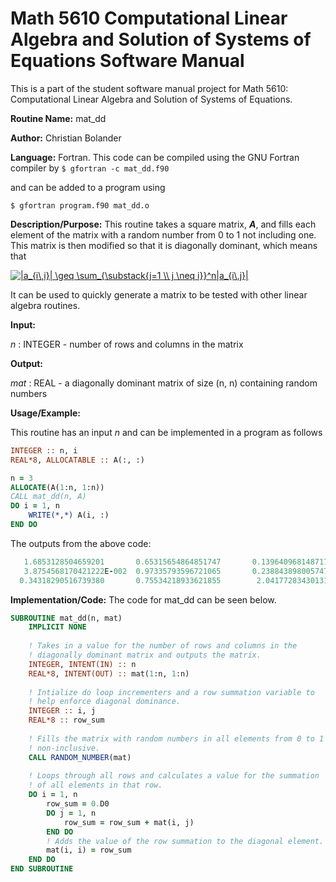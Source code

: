 # Math 5610 Computational Linear Algebra and Solution of Systems of Equations Software Manual

This is a part of the student software manual project for Math 5610: Computational Linear Algebra and Solution of Systems of Equations. 

**Routine Name:**           mat_dd

**Author:** Christian Bolander

**Language:** Fortran. This code can be compiled using the GNU Fortran compiler by
```$ gfortran -c mat_dd.f90```

and can be added to a program using

```$ gfortran program.f90 mat_dd.o ``` 

**Description/Purpose:** This routine takes a square matrix, ***A***, and fills each element of the matrix with a random number from 0 to 1 not including one. This matrix is then modified so that it is diagonally dominant, which means that

<a href="https://www.codecogs.com/eqnedit.php?latex=|a_{i\,i}|&space;\geq&space;\sum_{\substack{j=1&space;\\&space;j&space;\neq&space;i}}^n|a_{i\,j}|" target="_blank"><img src="https://latex.codecogs.com/gif.latex?|a_{i\,i}|&space;\geq&space;\sum_{\substack{j=1&space;\\&space;j&space;\neq&space;i}}^n|a_{i\,j}|" title="|a_{i\,i}| \geq \sum_{\substack{j=1 \\ j \neq i}}^n|a_{i\,j}|" /></a>

It can be used to quickly generate a matrix to be tested with other linear algebra routines.

**Input:** 

*n* : INTEGER - number of rows and columns in the matrix

**Output:** 

*mat* : REAL - a diagonally dominant matrix of size (n, n) containing random numbers

**Usage/Example:**

This routine has an input *n* and can be implemented in a program as follows

```fortran
INTEGER :: n, i
REAL*8, ALLOCATABLE :: A(:, :)

n = 3
ALLOCATE(A(1:n, 1:n))
CALL mat_dd(n, A)
DO i = 1, n
	WRITE(*,*) A(i, :)
END DO
```

The outputs from the above code:

```fortran
   1.6853128504659201       0.65315654864851747       0.13964096814871718     
   3.8754568170421222E-002  0.97335793596721065       0.23884389800574723     
  0.34318290516739380       0.75534218933621855        2.0417728343013199   
```

**Implementation/Code:** The code for mat_dd can be seen below.

```fortran
SUBROUTINE mat_dd(n, mat)
	IMPLICIT NONE
	
	! Takes in a value for the number of rows and columns in the
	! diagonally dominant matrix and outputs the matrix.
	INTEGER, INTENT(IN) :: n
	REAL*8, INTENT(OUT) :: mat(1:n, 1:n)
	
	! Intialize do loop incrementers and a row summation variable to
	! help enforce diagonal dominance.
	INTEGER :: i, j
	REAL*8 :: row_sum
	
	! Fills the matrix with random numbers in all elements from 0 to 1
	! non-inclusive.
	CALL RANDOM_NUMBER(mat)
	
	! Loops through all rows and calculates a value for the summation
	! of all elements in that row.
	DO i = 1, n
		row_sum = 0.D0
		DO j = 1, n
			row_sum = row_sum + mat(i, j)
		END DO
		! Adds the value of the row summation to the diagonal element.
		mat(i, i) = row_sum
	END DO
END SUBROUTINE
```



